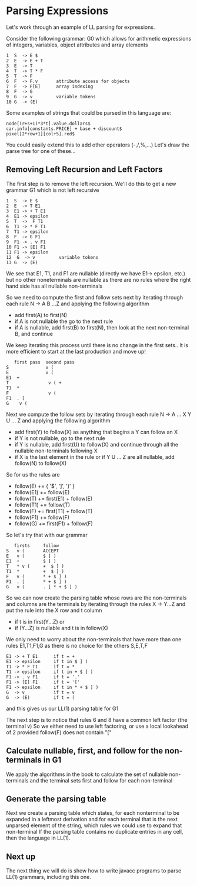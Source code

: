 # Parsing Expressions

Let's work through an example of LL parsing for expressions.

Consider the following grammar: G0 which allows for arithmetic expressions of 
integers, variables, object attributes and array elements
```
1  S  -> E $
2  E  -> E + T
3  E  -> T
4  T  -> T * F
5  T  -> F
6  F  -> F.v       attribute access for objects
7  F  -> F[E]      array indexing
8  F  -> G
9  G  -> v         variable tokens
10 G  -> (E)

```
Some examples of strings that could be parsed in this language are:
```
node[(r+s+1)*3*t].value.dollars$
car.info[constants.PRICE] + base + discount$
pixel[2*row+1][col+5].red$
```
You could easily extend this to add other operators (-,/,%,...)
Let's draw the parse tree for one of these...

## Removing Left Recursion and Left Factors
The first step is to remove the left recursion. 
We'll do this to get a new grammar G1 which is not left recursive
```
1  S  -> E $
2  E  -> T E1
3  E1 -> + T E1
4  E1 -> epsilon
5  T  ->  F T1
6  T1 -> * F T1
7  T1 -> epsilon
8  F  -> G F1
9  F1 -> . v F1
10 F1 -> [E] F1
11 F1 -> epsilon
12  G  -> v         variable tokens
13 G  -> (E)
```
We see that E1, T1, and F1 are nullable (directly we have E1-> epsilon, etc.)
but no other noneterminals are nullable as there are no rules where the right hand side has all nullable non-terminals

So we need to compute the first and follow sets next by iterating through each rule N -> A B ...Z and applying the following algorithm
* add first(A) to first(N)
* if A is not nullable the go to the next rule
* if A is nullable, add first(B) to first(N), then look at the next non-terminal B, and continue

We keep iterating this process until there is no change in the first sets..
It is more efficient to start at the last production and move up!
```
   first pass  second pass
S              v (
E              v (
E1  +
T               v ( + 
T1  *
F               v (
F1  . [
G    v (
```
Next we compute the follow sets by iterating through each rule N -> A ... X Y U ... Z and applying the following algorithm
* add first(Y) to follow(X)  as anything that begins a Y can follow an X
* if Y is not nullable, go to the next rule
* if Y is nullable, add first(U) to follow(X) and continue through all the nullable non-terminals following X
* if X is the last element in the rule or if Y U ... Z are all nullable, add follow(N) to follow(X)

So for us the rules are
* follow(E) += { '$', ']', ')' }
* follow(E1) += follow(E)
* follow(T) += first(E1) + follow(E)
* follow(T1) += follow(T)
* follow(F) += first(T1) + follow(T)
* follow(F1) += follow(F)
* follow(G) += first(F1) + follow(F)

So let's try that with our grammar
```
   firsts     follow
S   v (       ACCEPT
E   v (       $ ] )
E1  +         $ ] )
T   * v (     +  $ ] )
T1  *         +  $ ] )
F   v (       * + $ ] )
F1  . [       * + $ ] )
G   v (       . [ * + $ ] )
```
So we can now create the parsing table whose rows are the non-terminals and columns are the terminals
by iterating through the rules X -> Y...Z and put the rule into the X row and t column 
* if t is in first(Y...Z) or
* if (Y...Z) is nullable and t is in follow(X)

We only need to worry about the non-terminals that have more than one rules E1,T1,F1,G
as there is no choice for the others S,E,T,F

```
E1 -> + T E1      if t = +
E1 -> epsilon     if t in $ ] )
T1 -> * F T1      if t = *
T1 -> epsilon     if t in + $ ] )
F1 -> . v F1      if t = '.'
F1 -> [E] F1      if t = '['
F1 -> epsilon     if t in * + $ ] )
G  -> v           if t = v
G  -> (E)         if t = (
```
and this gives us our LL(1) parsing table for G1

The next step is to notice that rules 6 and 8 have a common left factor (the terminal v)
So we either need to use left factoring, or use a local lookahead of 2 provided follow(F) does not contain "["

## Calculate nullable, first, and follow for the non-terminals in G1
We apply the algorithms in the book to calculate the set of nullable non-terminals
and the terminal sets first and follow for each non-terminal

## Generate the parsing table
Next we create a parsing table which states, for each nonterminal to be expanded in a leftmost derivation
and for each terminal that is the next unparsed element of the string, which rules we could use to expand that non-terminal
If the parsing table contains no duplicate entries in any cell, then the language in LL(1).

## Next up
The next thing we will do is show how to write javacc programs to parse LL(1) grammars, including this one.


